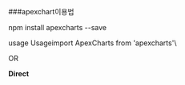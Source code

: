 

###apexchart이용법

npm install apexcharts --save

usage
Usageimport ApexCharts from 'apexcharts'\

OR

**Direct <script> include**Another way is to directly include it in your html`[<**script** src="https://cdn.jsdelivr.net/npm/apexcharts"></**script**>](https://cdn.jsdelivr.net/npm/apexcharts)`

##1기본그래프
#...Views/components/mydevice/stastics.vue
![20191202_135524](https://user-images.githubusercontent.com/44186682/70415822-df336b80-1aa0-11ea-90ed-9cfbf35220de.png)




##2실시간그래프
#...Views/components/Home/latelyGraph.vue
![ab1](https://user-images.githubusercontent.com/44186682/70415841-eb1f2d80-1aa0-11ea-986c-5af2d2767c53.png)
![ab2](https://user-images.githubusercontent.com/44186682/70415843-ebb7c400-1aa0-11ea-895b-2a449432d825.png)

